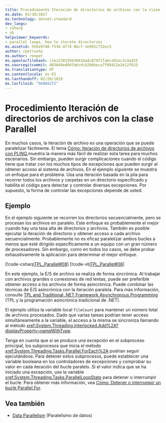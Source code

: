```yaml
---
title: Procedimiento Iteración de directorios de archivos con la clase Parallel
ms.date: 03/30/2017
ms.technology: dotnet-standard
dev_langs:
- csharp
- vb
helpviewer_keywords:
- parallel loops, how to iterate directories
ms.assetid: 555e9f48-f53d-4774-9bcf-3e965c732ec5
author: rpetrusha
ms.author: ronpet
ms.openlocfilehash: c1ec270159430434adc074f1fa6ca92ec3c4a455
ms.sourcegitcommit: 40364ded04fa6cdcb2b6beca7f68412e2e12f633
ms.translationtype: HT
ms.contentlocale: es-ES
ms.lasthandoff: 02/28/2019
ms.locfileid: "56965272"
---
```

# <a name="how-to-iterate-file-directories-with-the-parallel-class"></a>Procedimiento Iteración de directorios de archivos con la clase Parallel
En muchos casos, la iteración de archivo es una operación que se puede paralelizar fácilmente. El tema [Cómo: Iteración de directorios de archivos con PLINQ ](../../../docs/standard/parallel-programming/how-to-iterate-file-directories-with-plinq.md) muestra la manera más fácil de realizar esta tarea para muchos escenarios. Sin embargo, pueden surgir complicaciones cuando el código tiene que tratar con los muchos tipos de excepciones que pueden surgir al obtener acceso al sistema de archivos. En el ejemplo siguiente se muestra un enfoque para el problema. Usa una iteración basada en la pila para recorrer todos los archivos y carpetas en un directorio especificado y habilita el código para detectar y controlar diversas excepciones. Por supuesto, la forma de controlar las excepciones depende de usted.  
  
## <a name="example"></a>Ejemplo  
 En el ejemplo siguiente se recorren los directorios secuencialmente, pero se procesan los archivos en paralelo. Este enfoque es probablemente el mejor cuando hay una tasa alta de directorios y archivos. También es posible ejecutar la iteración de directorio y obtener acceso a cada archivo secuencialmente. Probablemente no es eficaz paralelizar ambos bucles a menos que esté dirigido específicamente a un equipo con un gran número de procesadores. Sin embargo, como en todos los casos, se debe probar exhaustivamente la aplicación para determinar el mejor enfoque.  
  
 [!code-csharp[TPL_Parallel#08](../../../samples/snippets/csharp/VS_Snippets_Misc/tpl_parallel/cs/parallel_file.cs#08)]
 [!code-vb[TPL_Parallel#08](../../../samples/snippets/visualbasic/VS_Snippets_Misc/tpl_parallel/vb/fileiteration08.vb#08)]  
  
 En este ejemplo, la E/S de archivo se realiza de forma sincrónica. Al trabajar con archivos grandes o conexiones de red lentas, puede ser preferible obtener acceso a los archivos de forma asincrónica. Puede combinar las técnicas de E/S asincrónica con la iteración paralela. Para más información, consulte [TPL and Traditional .NET Framework Asynchronous Programming](../../../docs/standard/parallel-programming/tpl-and-traditional-async-programming.md) (TPL y la programación asincrónica tradicional de .NET).  
  
 El ejemplo utiliza la variable local `fileCount` para mantener un número total de archivos procesados. Dado que varias tareas podrían tener acceso simultáneamente a la variable, el acceso a la misma se sincroniza llamando al método <xref:System.Threading.Interlocked.Add%2A?displayProperty=nameWithType>.  
  
 Tenga en cuenta que si se produce una excepción en el subproceso principal, los subprocesos que inicia el método <xref:System.Threading.Tasks.Parallel.ForEach%2A> podrían seguir ejecutándose. Para detener estos subprocesos, puede establecer una variable booleana en los controladores de excepciones y comprobar su valor en cada iteración del bucle paralelo. Si el valor indica que se ha iniciado una excepción, use la variable <xref:System.Threading.Tasks.ParallelLoopState> para detener o interrumpir el bucle. Para obtener más información, vea [Cómo: Detener o interrumpir un bucle Parallel.For](https://docs.microsoft.com/previous-versions/dotnet/netframework-4.0/dd460721(v=vs.100)).  
  
## <a name="see-also"></a>Vea también

- [Data Parallelism](../../../docs/standard/parallel-programming/data-parallelism-task-parallel-library.md) (Paralelismo de datos)
